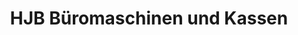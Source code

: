 ---
title: "HJB Büromaschinen und Kassen"
url: /ebersbach/hjb-bueromaschinen-und-kassen/
shop: Allgemein
---